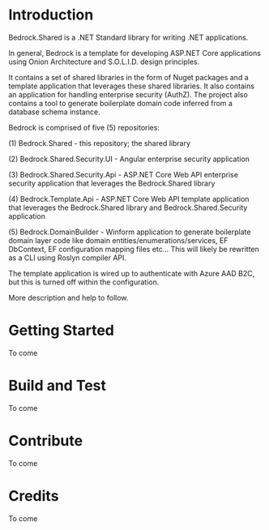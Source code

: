 # Introduction
Bedrock.Shared is a .NET Standard library for writing .NET applications.

In general, Bedrock is a template for developing ASP.NET Core applications using Onion Architecture and S.O.L.I.D. design principles.

It contains a set of shared libraries in the form of Nuget packages and a template application that leverages these shared libraries.  It also contains an application for handling enterprise security (AuthZ).  The project also contains a tool to generate boilerplate domain code inferred from a database schema instance. 

Bedrock is comprised of five (5) repositories:

(1)  Bedrock.Shared -  this repository; the shared library

(2)  Bedrock.Shared.Security.UI -  Angular enterprise security application

(3)  Bedrock.Shared.Security.Api -  ASP.NET Core Web API enterprise security application that leverages the Bedrock.Shared library

(4)  Bedrock.Template.Api -  ASP.NET Core Web API template application that leverages the Bedrock.Shared library and Bedrock.Shared.Security application

(5)  Bedrock.DomainBuilder - Winform application to generate boilerplate domain layer code like domain entities/enumerations/services, EF DbContext, EF configuration mapping files etc...  This will likely be rewritten as a CLI using Roslyn compiler API.

The template application is wired up to authenticate with Azure AAD B2C, but this is turned off within the configuration.

More description and help to follow.

# Getting Started
To come

# Build and Test
To come

# Contribute
To come

# Credits
To come
